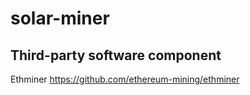 # solar-miner

## Third-party software component
Ethminer
https://github.com/ethereum-mining/ethminer